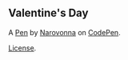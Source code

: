 Valentine's Day
---------------


A [Pen](https://codepen.io/narovonna/pen/dyoGpLo) by [Narovonna](https://codepen.io/narovonna) on [CodePen](https://codepen.io).

[License](https://codepen.io/narovonna/pen/dyoGpLo/license).